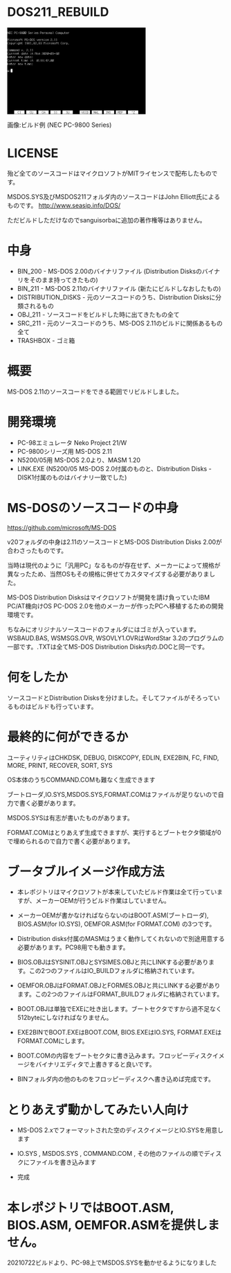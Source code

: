 # DOS211_REBUILD
<img width="320" height="200" align="center" style="float: center; margin: 0 10px 0 0;" alt="MS-DOS SCREENSHOT" src="https://github.com/sanguisorba/DOS211_REBUILD/blob/master/screenshot.png"> 

画像:ビルド例 (NEC PC-9800 Series)

# LICENSE
殆ど全てのソースコードはマイクロソフトがMITライセンスで配布したものです。

MSDOS.SYS及びMSDOS211フォルダ内のソースコードはJohn Elliott氏によるものです。
http://www.seasip.info/DOS/

ただビルドしただけなのでsanguisorbaに追加の著作権等はありません。

# 中身

* BIN_200 - MS-DOS 2.00のバイナリファイル (Distribution Disksのバイナリをそのまま持ってきたもの)
* BIN_211 - MS-DOS 2.11のバイナリファイル (新たにビルドしなおしたもの)
* DISTRIBUTION_DISKS - 元のソースコードのうち、Distribution Disksに分類されるもの
* OBJ_211 - ソースコードをビルドした時に出てきたもの全て
* SRC_211 - 元のソースコードのうち、MS-DOS 2.11のビルドに関係あるもの全て
* TRASHBOX - ゴミ箱

# 概要
MS-DOS 2.11のソースコードをできる範囲でリビルドしました。

# 開発環境
* PC-98エミュレータ Neko Project 21/W
* PC-9800シリーズ用 MS-DOS 2.11
* N5200/05用 MS-DOS 2.0より、MASM 1.20
* LINK.EXE (N5200/05 MS-DOS 2.0付属のものと、Distribution Disks - DISK1付属のものはバイナリ一致でした)

# MS-DOSのソースコードの中身

https://github.com/microsoft/MS-DOS

v20フォルダの中身は2.11のソースコードとMS-DOS Distribution Disks 2.00が合わさったものです。

当時は現代のように「汎用PC」なるものが存在せず、メーカーによって規格が異なったため、当然OSもその規格に併せてカスタマイズする必要がありました。

MS-DOS Distribution Disksはマイクロソフトが開発を請け負っていたIBM PC/AT機向けOS PC-DOS 2.0を他のメーカーが作ったPCへ移植するための開発環境です。

ちなみにオリジナルソースコードのフォルダにはゴミが入っています。WSBAUD.BAS, WSMSGS.OVR, WSOVLY1.OVRはWordStar 3.2のプログラムの一部です。.TXTは全てMS-DOS Distribution Disks内の.DOCと同一です。

# 何をしたか
ソースコードとDistribution Disksを分けました。そしてファイルがそろっているものはビルドも行っています。

# 最終的に何ができるか
ユーティリティはCHKDSK, DEBUG, DISKCOPY, EDLIN, EXE2BIN, FC, FIND, MORE, PRINT, RECOVER, SORT, SYS

OS本体のうちCOMMAND.COMも難なく生成できます

ブートローダ,IO.SYS,MSDOS.SYS,FORMAT.COMはファイルが足りないので自力で書く必要があります。

MSDOS.SYSは有志が書いたものがあります。

FORMAT.COMはとりあえず生成できますが、実行するとブートセクタ領域が0で埋められるので自力で書く必要があります。

# ブータブルイメージ作成方法

* 本レポジトリはマイクロソフトが本来していたビルド作業は全て行っていますが、メーカーOEMが行うビルド作業はしていません。

* メーカーOEMが書かなければならないのはBOOT.ASM(ブートローダ), BIOS.ASM(for IO.SYS), OEMFOR.ASM(for FORMAT.COM) の3つです。

* Distribution disks付属のMASMはうまく動作してくれないので別途用意する必要があります。PC98用でも動きます。

* BIOS.OBJはSYSINIT.OBJとSYSIMES.OBJと共にLINKする必要があります。この2つのファイルはIO_BUILDフォルダに格納されています。

* OEMFOR.OBJはFORMAT.OBJとFORMES.OBJと共にLINKする必要があります。この2つのファイルはFORMAT_BUILDフォルダに格納されています。

* BOOT.OBJは単独でEXEに吐き出します。ブートセクタですから過不足なく512byteにしなければなりません。

* EXE2BINでBOOT.EXEはBOOT.COM, BIOS.EXEはIO.SYS, FORMAT.EXEはFORMAT.COMにします。

* BOOT.COMの内容をブートセクタに書き込みます。フロッピーディスクイメージをバイナリエディタで上書きすると良いです。

* BINフォルダ内の他のものをフロッピーディスクへ書き込めば完成です。

# とりあえず動かしてみたい人向け

* MS-DOS 2.xでフォーマットされた空のディスクイメージとIO.SYSを用意します

* IO.SYS , MSDOS.SYS , COMMAND.COM , その他のファイルの順でディスクにファイルを書き込みます

* 完成


# 本レポジトリではBOOT.ASM, BIOS.ASM, OEMFOR.ASMを提供しません。

20210722ビルドより、PC-98上でMSDOS.SYSを動かせるようになりました